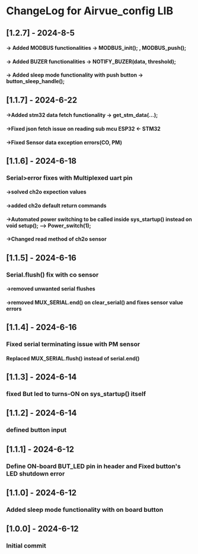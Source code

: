 # ChangeLog for Airvue_config LIB

## [1.2.7] - 2024-8-5
#### -> Added MODBUS functionalities -> MODBUS_init(); , MODBUS_push();
#### -> Added BUZER functionalities -> NOTIFY_BUZER(data, threshold);
#### -> Added sleep mode functionality with push button -> button_sleep_handle();

## [1.1.7] - 2024-6-22
#### ->Added stm32 data fetch functionality -> get_stm_data(...);
#### ->Fixed json fetch issue on reading sub mcu ESP32 <- STM32
#### ->Fixed Sensor data exception errors(CO, PM)

## [1.1.6] - 2024-6-18
### Serial>error fixes with Multiplexed uart pin
#### ->solved ch2o expection values
#### ->added ch2o default return commands
#### ->Automated power switching to be called inside sys_startup() instead on void setup(); --> Power_switch(1);
#### ->Changed read method of ch2o sensor

## [1.1.5] - 2024-6-16
### Serial.flush() fix with co sensor
#### ->removed unwanted serial flushes
#### ->removed MUX_SERIAL.end() on clear_serial() and fixes sensor value errors 

## [1.1.4] - 2024-6-16
### Fixed serial terminating issue with PM sensor
#### Replaced MUX_SERIAL.flush() instead of serial.end()

## [1.1.3] - 2024-6-14
### fixed But led to turns-ON on sys_startup() itself

## [1.1.2] - 2024-6-14
### defined button input

## [1.1.1] - 2024-6-12
### Define ON-board BUT_LED pin in header and Fixed button's LED shutdown error  

## [1.1.0] - 2024-6-12
### Added sleep mode functionality with on board button

## [1.0.0] - 2024-6-12
### Initial commit
